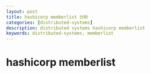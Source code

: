 ```yaml
---
layout: post
title: hashicorp memberlist 分析
categories: [distributed-systems]
description: distributed systems hashicorp memberlist
keywords: distributed-systems, memberlist
---
```


# hashicorp memberlist

